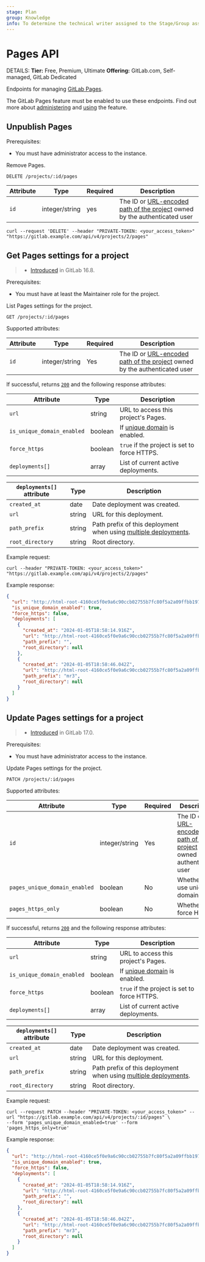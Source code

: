 ```yaml
---
stage: Plan
group: Knowledge
info: To determine the technical writer assigned to the Stage/Group associated with this page, see https://handbook.gitlab.com/handbook/product/ux/technical-writing/#assignments
---
```


# Pages API

DETAILS:
**Tier:** Free, Premium, Ultimate
**Offering:** GitLab.com, Self-managed, GitLab Dedicated

Endpoints for managing [GitLab Pages](../user/project/pages/index.md).

The GitLab Pages feature must be enabled to use these endpoints. Find out more about [administering](../administration/pages/index.md) and [using](../user/project/pages/index.md) the feature.

## Unpublish Pages

Prerequisites:

- You must have administrator access to the instance.

Remove Pages.

```plaintext
DELETE /projects/:id/pages
```

| Attribute | Type           | Required | Description                              |
| --------- | -------------- | -------- | ---------------------------------------- |
| `id`      | integer/string | yes      | The ID or [URL-encoded path of the project](rest/index.md#namespaced-path-encoding) owned by the authenticated user |

```shell
curl --request 'DELETE' --header "PRIVATE-TOKEN: <your_access_token>" "https://gitlab.example.com/api/v4/projects/2/pages"
```

## Get Pages settings for a project

> - [Introduced](https://gitlab.com/gitlab-org/gitlab/-/issues/436932) in GitLab 16.8.

Prerequisites:

- You must have at least the Maintainer role for the project.

List Pages settings for the project.

```plaintext
GET /projects/:id/pages
```

Supported attributes:

| Attribute | Type           | Required | Description                              |
| --------- | -------------- | -------- | ---------------------------------------- |
| `id`      | integer/string | Yes      | The ID or [URL-encoded path of the project](rest/index.md#namespaced-path-encoding) owned by the authenticated user |

If successful, returns [`200`](rest/index.md#status-codes) and the following
response attributes:

| Attribute                                 | Type       | Description                                                                                                                  |
| ----------------------------------------- | ---------- | -----------------------                                                                                                      |
| `url`                                     | string     | URL to access this project's Pages.                                                                                            |
| `is_unique_domain_enabled`                | boolean    | If [unique domain](../user/project/pages/introduction.md) is enabled.                                                        |
| `force_https`                             | boolean    | `true` if the project is set to force HTTPS.                                                                                      |
| `deployments[]`                           | array      | List of current active deployments.                                                                                          |

| `deployments[]` attribute                 | Type       | Description                                                                                                                  |
| ----------------------------------------- | ---------- | -----------------------                                                                                                      |
| `created_at`                              | date       | Date deployment was created.                                                                                                 |
| `url`                                     | string     | URL for this deployment.                                                                                                     |
| `path_prefix`                             | string     | Path prefix of this deployment when using [multiple deployments](../user/project/pages/index.md#create-multiple-deployments). |
| `root_directory`                          | string     | Root directory.                                                                                                              |

Example request:

```shell
curl --header "PRIVATE-TOKEN: <your_access_token>" "https://gitlab.example.com/api/v4/projects/2/pages"
```

Example response:

```json
{
  "url": "http://html-root-4160ce5f0e9a6c90ccb02755b7fc80f5a2a09ffbb1976cf80b653.pages.gdk.test:3010",
  "is_unique_domain_enabled": true,
  "force_https": false,
  "deployments": [
    {
      "created_at": "2024-01-05T18:58:14.916Z",
      "url": "http://html-root-4160ce5f0e9a6c90ccb02755b7fc80f5a2a09ffbb1976cf80b653.pages.gdk.test:3010/",
      "path_prefix": "",
      "root_directory": null
    },
    {
      "created_at": "2024-01-05T18:58:46.042Z",
      "url": "http://html-root-4160ce5f0e9a6c90ccb02755b7fc80f5a2a09ffbb1976cf80b653.pages.gdk.test:3010/mr3",
      "path_prefix": "mr3",
      "root_directory": null
    }
  ]
}
```

## Update Pages settings for a project

> - [Introduced](https://gitlab.com/gitlab-org/gitlab/-/merge_requests/147227) in GitLab 17.0.

Prerequisites:

- You must have administrator access to the instance.

Update Pages settings for the project.

```plaintext
PATCH /projects/:id/pages
```

Supported attributes:

| Attribute                       | Type           | Required | Description                                                                                                         |
| --------------------------------| -------------- | -------- | --------------------------------------------------------------------------------------------------------------------|
| `id`                            | integer/string | Yes      | The ID or [URL-encoded path of the project](rest/index.md#namespaced-path-encoding) owned by the authenticated user |
| `pages_unique_domain_enabled`   | boolean        | No       | Whether to use unique domain                                                                                        |
| `pages_https_only`              | boolean        | No       | Whether to force HTTPs                                                                                              |

If successful, returns [`200`](rest/index.md#status-codes) and the following
response attributes:

| Attribute                                 | Type       | Description                                                                                                                  |
| ----------------------------------------- | ---------- | -----------------------                                                                                                      |
| `url`                                     | string     | URL to access this project's Pages.                                                                                            |
| `is_unique_domain_enabled`                | boolean    | If [unique domain](../user/project/pages/introduction.md) is enabled.                                                        |
| `force_https`                             | boolean    | `true` if the project is set to force HTTPS.                                                                                      |
| `deployments[]`                           | array      | List of current active deployments.                                                                                          |

| `deployments[]` attribute                 | Type       | Description                                                                                                                  |
| ----------------------------------------- | ---------- | -----------------------                                                                                                      |
| `created_at`                              | date       | Date deployment was created.                                                                                                 |
| `url`                                     | string     | URL for this deployment.                                                                                                     |
| `path_prefix`                             | string     | Path prefix of this deployment when using [multiple deployments](../user/project/pages/index.md#create-multiple-deployments). |
| `root_directory`                          | string     | Root directory.                                                                                                              |

Example request:

```shell
curl --request PATCH --header "PRIVATE-TOKEN: <your_access_token>" --url "https://gitlab.example.com/api/v4/projects/:id/pages" \
--form 'pages_unique_domain_enabled=true' --form 'pages_https_only=true'
```

Example response:

```json
{
  "url": "http://html-root-4160ce5f0e9a6c90ccb02755b7fc80f5a2a09ffbb1976cf80b653.pages.gdk.test:3010",
  "is_unique_domain_enabled": true,
  "force_https": false,
  "deployments": [
    {
      "created_at": "2024-01-05T18:58:14.916Z",
      "url": "http://html-root-4160ce5f0e9a6c90ccb02755b7fc80f5a2a09ffbb1976cf80b653.pages.gdk.test:3010/",
      "path_prefix": "",
      "root_directory": null
    },
    {
      "created_at": "2024-01-05T18:58:46.042Z",
      "url": "http://html-root-4160ce5f0e9a6c90ccb02755b7fc80f5a2a09ffbb1976cf80b653.pages.gdk.test:3010/mr3",
      "path_prefix": "mr3",
      "root_directory": null
    }
  ]
}
```
